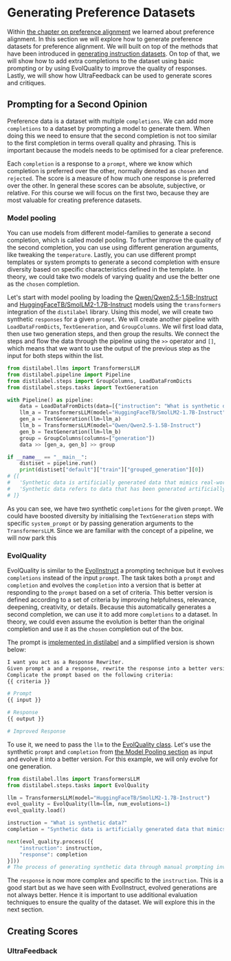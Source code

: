 # Generating Preference Datasets

Within [the chapter on preference alignment](../2_preference_alignment/README.md) we learned about preference alignment. In this section we will explore how to generate preference datasets for preference alignment. We will built on top of the methods that have been introduced in [generating instruction datasets](./instruction_datasets.md). On top of that, we will show how to add extra completions to the dataset using basic prompting or by using EvolQuality to improve the quality of responses. Lastly, we will show how UltraFeedback can be used to generate scores and critiques.

## Prompting for a Second Opinion

Preference data is a dataset with multiple `completions`. We can add more `completions` to a dataset by prompting a model to generate them. When doing this we need to ensure that the second completion is not too similar to the first completion in terms overall quality and phrasing. This is important because the models needs to be optimised for a clear preference.

 Each `completion` is a response to a `prompt`, where we know which completion is preferred over the other, normally denoted as `chosen` and `rejected`. The score is a measure of how much one response is preferred over the other. In general these scores can be absolute, subjective, or relative. For this course we will focus on the first two, because they are most valuable for creating preference datasets.

### Model pooling

You can use models from different model-families to generate a second completion, which is called model pooling. To further improve the quality of the second completion, you can use using different generation arguments, like tweaking the `temperature`. Lastly, you can use different prompt templates or system prompts to generate a second completion with ensure diversity based on specific characteristics defined in the template. In theory, we could take two models of varying quality and use the better one as the `chosen` completion.

Let's start with model pooling by loading the [Qwen/Qwen2.5-1.5B-Instruct](https://huggingface.co/Qwen/Qwen2.5-1.5B-Instruct) and [HuggingFaceTB/SmolLM2-1.7B-Instruct](https://huggingface.co/HuggingFaceTB/SmolLM2-1.7B-Instruct) models using the `transformers` integration of the `distilabel` library. Using this model, we will create two synthetic `responses` for a given `prompt`. We will create another pipeline with `LoadDataFromDicts`, `TextGeneration`, and `GroupColumns`. We wil first load data, then use two generation steps, and then group the results. We connect the steps and flow the data through the pipeline using the `>>` operator and `[]`, which means that we want to use the output of the previous step as the input for both steps within the list.

```python
from distilabel.llms import TransformersLLM
from distilabel.pipeline import Pipeline
from distilabel.steps import GroupColumns, LoadDataFromDicts
from distilabel.steps.tasks import TextGeneration

with Pipeline() as pipeline:
    data = LoadDataFromDicts(data=[{"instruction": "What is synthetic data?"}])
    llm_a = TransformersLLM(model="HuggingFaceTB/SmolLM2-1.7B-Instruct")
    gen_a = TextGeneration(llm=llm_a)
    llm_b = TransformersLLM(model="Qwen/Qwen2.5-1.5B-Instruct")
    gen_b = TextGeneration(llm=llm_b)
    group = GroupColumns(columns=["generation"])
    data >> [gen_a, gen_b] >> group

if __name__ == "__main__":
    distiset = pipeline.run()
    print(distiset["default"]["train"]["grouped_generation"][0])
# {[
#   'Synthetic data is artificially generated data that mimics real-world usage.',
#   'Synthetic data refers to data that has been generated artificially.'
# ]}
```

As you can see, we have two synthetic `completions` for the given `prompt`. We could have boosted diversity by initialising the `TextGeneration` steps with specific `system_prompt` or by passing generation arguments to the `TransformersLLM`. Since we are familiar with the concept of a pipeline, we will now park this

### EvolQuality

EvolQuality is similar to the [EvolInstruct](./instruction_datasets.md#evolinstruct)  a prompting technique but it evolves `completions` instead of the input `prompt`. The task takes both a `prompt` and `completion` and evolves the `completion` into a version that is better at responding to the `prompt` based on a set of criteria. This better version is defined according to a set of criteria by improving helpfulness, relevance, deepening, creativity, or details. Because this automatically generates a second completion, we can use it to add more `completions` to a dataset. In theory, we could even assume the evolution is better than the original completion and use it as the `chosen` completion out of the box.

 The prompt is [implemented in distilabel](https://github.com/argilla-io/distilabel/tree/main/src/distilabel/steps/tasks/evol_quality) and a simplified version is shown below:

```bash
I want you act as a Response Rewriter.
Given prompt a and a response, rewrite the response into a better version.
Complicate the prompt based on the following criteria:
{{ criteria }}

# Prompt
{{ input }}

# Response
{{ output }}

# Improved Response
```

To use it, we need to pass the `llm` to the [EvolQuality class](https://distilabel.argilla.io/dev/components-gallery/tasks/evolquality/). Let's use the synthetic `prompt` and `completion` from [the Model Pooling section](#model-pooling) as input and evolve it into a better version. For this example, we will only evolve for one generation.

```python
from distilabel.llms import TransformersLLM
from distilabel.steps.tasks import EvolQuality

llm = TransformersLLM(model="HuggingFaceTB/SmolLM2-1.7B-Instruct")
evol_quality = EvolQuality(llm=llm, num_evolutions=1)
evol_quality.load()

instruction = "What is synthetic data?"
completion = "Synthetic data is artificially generated data that mimics real-world usage."

next(evol_quality.process([{
    "instruction": instruction,
    "response": completion
}]))
# The process of generating synthetic data through manual prompting involves creating artificial data sets that mimic real-world usage patterns.
```

The `response` is now more complex and specific to the `instruction`. This is a good start but as we have seen with EvolInstruct, evolved generations are not always better. Hence it is important to use additional evaluation techniques to ensure the quality of the dataset. We will explore this in the next section.

## Creating Scores

### UltraFeedback


